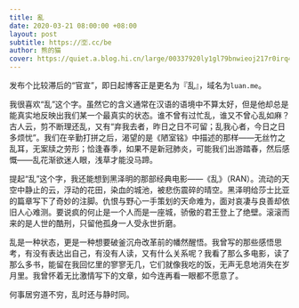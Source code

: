 ```yaml
---
title: 亂
date: 2020-03-21 08:00:00 +08:00
layout: post
subtitle: https://🈳.cc/be
author: 熊的猫
cover: https://quiet.a.blog.hi.cn/large/00337920ly1gl79bnwieoj217r0irq4q.jpg
---
```


发布个比较滞后的“官宣”，即日起博客正是更名为『乱』，域名为`luan.me`。

我很喜欢“乱”这个字。虽然它的含义通常在汉语的语境中不算太好，但是他却总是能真实地反映出我们某一个最真实的状态。谁不曾有过忙乱，谁又不曾心乱如麻？古人云，剪不断理还乱，又有“弃我去者，昨日之日不可留；乱我心者，今日之日多烦忧”。我们在辛勤打拼之后，渴望的是《陋室铭》中描述的那样——无丝竹之乱耳，无案牍之劳形；恰逢春季，如果不是新冠肺炎，可能我们出游踏春，然后感慨——乱花渐欲迷人眼，浅草才能没马蹄。

提起“乱”这个字，我还能想到黑泽明的那部经典电影——《乱》（RAN）。流动的天空中静止的云，浮动的花田，染血的城池，被悲伤震碎的晴空。黑泽明给莎士比亚的篇章写下了奇妙的注脚。仇恨与野心一手策划的天命难为，面对哀凄与良善却依旧人心难测。要说疯的何止是一个人而是一座城，骄傲的君王登上了绝壁。滚滚而来的是人世的酷刑，只留他孤身一人受永世折磨。

乱是一种状态，更是一种想要破釜沉舟改革前的幡然醒悟。我曾写的那些感悟思考，有没有表达出自己，有没有人读，又有什么关系呢？我看了那么多电影，读了那么多书，能留在我回忆里的寥寥无几，它们就像我吃的饭，无声无息地消失在岁月里。我曾怀着无比激情写下的文章，如今连再看一眼都不愿意了。

何事居穷道不穷，乱时还与静时同。